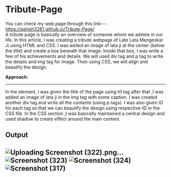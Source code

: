 # Tribute-Page
You can check my web page through this link---https://ashish3281.github.io/Tribute-Page/
<br>
A tribute page is basically an overview of someone whom we admire in our life. In this article, I was creating a tribute webpage of Late Lata Mangeskar Ji using HTML and CSS. I was added an image of lata ji at the center (below the title) and create a box beneath that image. Inside that box, I was write a few of his achievements and details. We will used div tag and p tag to write the details and img tag for image. Then using CSS, we will align and beautify the design. 

<b>Approach:</b>
<hr>
In the <body> element, I was given the title of the page using h1 tag after that ,I was added an image of lata ji in the img tag with some caption. I was created another div tag and write all the contents (using p tags). I was also given ID for each tag so that we can beautify the design using respective-ID in the CSS file.
In the CSS section ,I was basically maintained a central design and used shadow to create effect around the main content.
 <h2>Output<h2>
 
![Uploading Screenshot (322).png…]()
![Screenshot (323)](https://user-images.githubusercontent.com/92047366/182772751-2eb1e706-62f8-4ef0-8eb1-10cad1412774.png)
![Screenshot (324)](https://user-images.githubusercontent.com/92047366/182772829-3afd01a5-fc83-4255-a00f-a539128c36c9.png)
![Screenshot (317)](https://user-images.githubusercontent.com/92047366/182772883-e90dfba0-7bd7-4af8-ab14-1b01929182a5.png)
